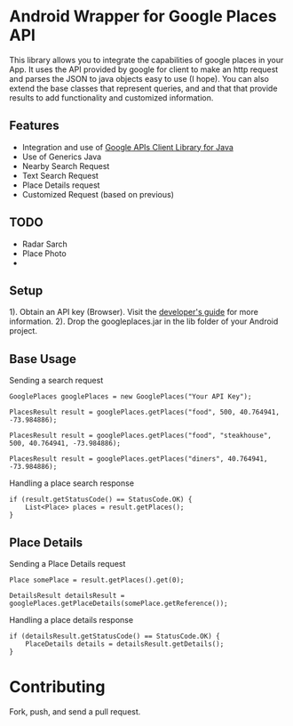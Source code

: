  # Android Wrapper for Google Places API
This library allows you to integrate the capabilities of google places in your App.
It uses the API provided by google for client to make an http request and parses the JSON to java objects easy to use (I hope).
You can also extend the base classes that represent queries, and and that that provide results to add functionality and customized information.

## Features

- Integration and use of <a href="https://code.google.com/p/google-api-java-client/">Google APIs Client Library for Java</a>
- Use of Generics Java
- Nearby  Search Request
- Text Search Request
- Place Details request
- Customized Request (based on previous)

## TODO
- Radar Sarch
- Place Photo
- 
## Setup

1). Obtain an API key (Browser).  Visit the <a href="https://developers.google.com/places/documentation/">developer's guide</a> for more information.
2). Drop the googleplaces.jar in the lib folder of your Android project.

## Base Usage

Sending a search request

    GooglePlaces googlePlaces = new GooglePlaces("Your API Key");
    
    PlacesResult result = googlePlaces.getPlaces("food", 500, 40.764941, -73.984886);
    
    PlacesResult result = googlePlaces.getPlaces("food", "steakhouse", 500, 40.764941, -73.984886);
    
    PlacesResult result = googlePlaces.getPlaces("diners", 40.764941, -73.984886);

Handling a place search response

    if (result.getStatusCode() == StatusCode.OK) {
        List<Place> places = result.getPlaces();
    }
        
Place Details
-------------

Sending a Place Details request

    Place somePlace = result.getPlaces().get(0);
    
    DetailsResult detailsResult = googlePlaces.getPlaceDetails(somePlace.getReference());

Handling a place details response

    if (detailsResult.getStatusCode() == StatusCode.OK) {
        PlaceDetails details = detailsResult.getDetails();
    }

Contributing
============

Fork, push, and send a pull request.
